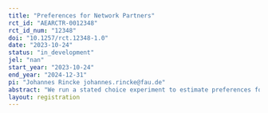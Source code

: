 ```yaml
---
title: "Preferences for Network Partners"
rct_id: "AEARCTR-0012348"
rct_id_num: "12348"
doi: "10.1257/rct.12348-1.0"
date: "2023-10-24"
status: "in_development"
jel: "nan"
start_year: "2023-10-24"
end_year: "2024-12-31"
pi: "Johannes Rincke johannes.rincke@fau.de"
abstract: "We run a stated choice experiment to estimate preferences for network members among university freshmen. In the experiment, newly enrolled students at a large German university state for a number of ficticious profiles of fellow students whether or not they consider subjects with the respective profiles as potential network partners. Using this data, we plan to estimate to what extent homophily shapes network preferences."
layout: registration
---
```


